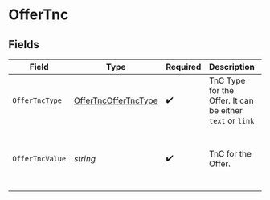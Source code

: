 # OfferTnc


## Fields

| Field                                                               | Type                                                                | Required                                                            | Description                                                         | Example                                                             |
| ------------------------------------------------------------------- | ------------------------------------------------------------------- | ------------------------------------------------------------------- | ------------------------------------------------------------------- | ------------------------------------------------------------------- |
| `OfferTncType`                                                      | [OfferTncOfferTncType](../../models/shared/offertncoffertnctype.md) | :heavy_check_mark:                                                  | TnC Type for the Offer. It can be either `text` or `link`           | text                                                                |
| `OfferTncValue`                                                     | *string*                                                            | :heavy_check_mark:                                                  | TnC for the Offer.                                                  | Lorem ipsum dolor sit amet, consectetur adipiscing elit             |